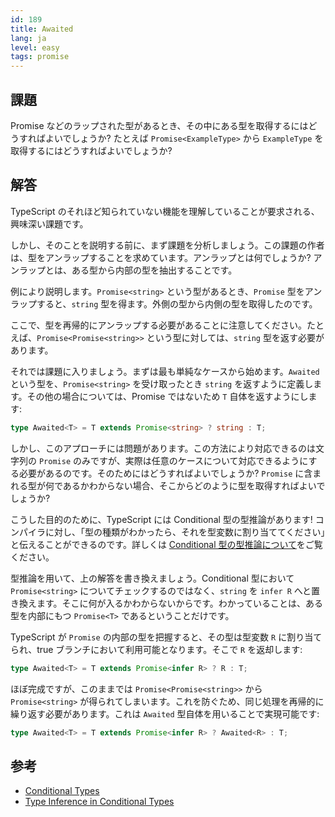 ```yaml
---
id: 189
title: Awaited
lang: ja
level: easy
tags: promise
---
```


## 課題

Promise などのラップされた型があるとき、その中にある型を取得するにはどうすればよいでしょうか? たとえば `Promise<ExampleType>` から `ExampleType` を取得するにはどうすればよいでしょうか?

## 解答

TypeScript のそれほど知られていない機能を理解していることが要求される、興味深い課題です。

しかし、そのことを説明する前に、まず課題を分析しましょう。この課題の作者は、型をアンラップすることを求めています。アンラップとは何でしょうか? アンラップとは、ある型から内部の型を抽出することです。

例により説明します。`Promise<string>` という型があるとき、`Promise` 型をアンラップすると、`string` 型を得ます。外側の型から内側の型を取得したのです。

ここで、型を再帰的にアンラップする必要があることに注意してください。たとえば、`Promise<Promise<string>>` という型に対しては、`string` 型を返す必要があります。

それでは課題に入りましょう。まずは最も単純なケースから始めます。`Awaited` という型を、`Promise<string>` を受け取ったとき `string` を返すように定義します。その他の場合については、Promise ではないため `T` 自体を返すようにします:

```ts
type Awaited<T> = T extends Promise<string> ? string : T;
```

しかし、このアプローチには問題があります。この方法により対応できるのは文字列の `Promise` のみですが、実際は任意のケースについて対応できるようにする必要があるのです。そのためにはどうすればよいでしょうか? `Promise` に含まれる型が何であるかわからない場合、そこからどのように型を取得すればよいでしょうか?

こうした目的のために、TypeScript には Conditional 型の型推論があります! コンパイラに対し、「型の種類がわかったら、それを型変数に割り当ててください」と伝えることができるのです。詳しくは [Conditional 型の型推論について](https://www.typescriptlang.org/docs/handbook/release-notes/typescript-2-8.html#type-inference-in-conditional-types)をご覧ください。

型推論を用いて、上の解答を書き換えましょう。Conditional 型において `Promise<string>` についてチェックするのではなく、`string` を `infer R` へと置き換えます。そこに何が入るかわからないからです。わかっていることは、ある型を内部にもつ `Promise<T>` であるということだけです。

TypeScript が `Promise` の内部の型を把握すると、その型は型変数 `R` に割り当てられ、true ブランチにおいて利用可能となります。そこで `R` を返却します:

```ts
type Awaited<T> = T extends Promise<infer R> ? R : T;
```

ほぼ完成ですが、このままでは `Promise<Promise<string>>` から `Promise<string>` が得られてしまいます。これを防ぐため、同じ処理を再帰的に繰り返す必要があります。これは `Awaited` 型自体を用いることで実現可能です:

```ts
type Awaited<T> = T extends Promise<infer R> ? Awaited<R> : T;
```

## 参考

- [Conditional Types](https://www.typescriptlang.org/docs/handbook/2/conditional-types.html)
- [Type Inference in Conditional Types](https://www.typescriptlang.org/docs/handbook/2/conditional-types.html#inferring-within-conditional-types)
